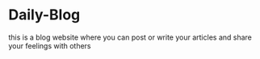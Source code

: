 # Daily-Blog
this is a blog website where you can post or write your articles and share your feelings with others
